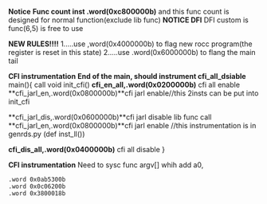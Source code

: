 **Notice**
**Func count inst .word(0xc800000b)** and this func count is designed for normal function(exclude lib func)
**NOTICE DFI** DFI custom is func(6,5) is free to use

**NEW RULES!!!!** 
1.....use ,word(0x4000000b) to flag new rocc program(the register is reset in this state)
2.....use .word(0x6000000b) to flang the main tail

**CFI instrumentation**
**End of the main, should instrument cfi_all_dsiable**
main(){
call void init_cfi()
**cfi_en_all,.word(0x0200000b)** cfi all enable
**cfi_jarl_en,.word(0x0800000b)**cfi jarl enable//this 2insts can be put into init_cfi


**cfi_jarl_dis,.word(0x0600000b)**cfi jarl disable
lib func call
**cfi_jarl_en,.word(0x0800000b)**cfi jarl enable //this instrumentation is in genrds.py (def inst_ll())


**cfi_dis_all,.word(0x0400000b)** cfi all disable
}



**CFI instrumentation**
Need to sysc func argv[] whih add a0,

	.word 0x0ab5300b
	.word 0x0c06200b
	.word 0x3800018b
